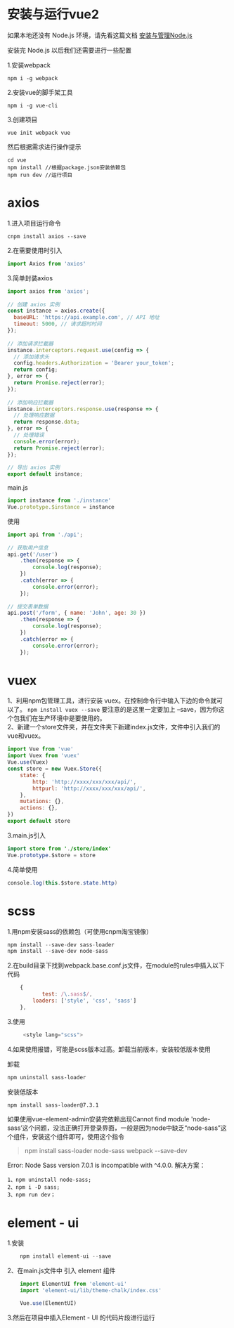 # 安装与运行vue2

如果本地还没有 Node.js 环境，请先看这篇文档 [安装与管理Node.js](./安装与管理Node.js.md)  

安装完 Node.js 以后我们还需要进行一些配置

1.安装webpack  
```
npm i -g webpack
```
2.安装vue的脚手架工具
```
npm i -g vue-cli
```

3.创建项目
```
vue init webpack vue
```  
然后根据需求进行操作提示

```
cd vue
npm install //根据package.json安装依赖包
npm run dev //运行项目
```


# axios
1.进入项目运行命令
``` 
cnpm install axios --save
```  
2.在需要使用时引入
```javascript
import Axios from 'axios'
```
3.简单封装axios
```javascript
import axios from 'axios';  
  
// 创建 axios 实例  
const instance = axios.create({  
  baseURL: 'https://api.example.com', // API 地址  
  timeout: 5000, // 请求超时时间  
});  
  
// 添加请求拦截器  
instance.interceptors.request.use(config => {  
  // 添加请求头  
  config.headers.Authorization = 'Bearer your_token';  
  return config;  
}, error => {  
  return Promise.reject(error);  
});  
  
// 添加响应拦截器  
instance.interceptors.response.use(response => {  
  // 处理响应数据  
  return response.data;  
}, error => {  
  // 处理错误  
  console.error(error);  
  return Promise.reject(error);  
});  
  
// 导出 axios 实例  
export default instance;
```
main.js
```javascript
import instance from './instance'
Vue.prototype.$instance = instance
```
使用

```javascript
import api from './api';  
  
// 获取用户信息  
api.get('/user')  
    .then(response => {  
        console.log(response);  
    })  
    .catch(error => {  
        console.error(error);  
    });  
  
// 提交表单数据  
api.post('/form', { name: 'John', age: 30 })  
    .then(response => {  
        console.log(response);  
    })  
    .catch(error => {  
        console.error(error);  
    });
```

# vuex
1、利用npm包管理工具，进行安装 vuex。在控制命令行中输入下边的命令就可以了。
   `npm install vuex --save`
   要注意的是这里一定要加上 –save，因为你这个包我们在生产环境中是要使用的。  
2、新建一个store文件夹，并在文件夹下新建index.js文件，文件中引入我们的vue和vuex。
```javascript
import Vue from 'vue'
import Vuex from 'vuex'
Vue.use(Vuex)
const store = new Vuex.Store({
    state: {
        http: 'http://xxxx/xxx/xxx/api/',
        httpurl: 'http://xxxx/xxx/xxx/api/',
    },
    mutations: {},
    actions: {},
})
export default store
```
3.main.js引入

```java
import store from './store/index' 
Vue.prototype.$store = store 
```
4.简单使用

```java
console.log(this.$store.state.http)
```


# scss
1.用npm安装sass的依赖包（可使用cnpm淘宝镜像）

```javascript
npm install --save-dev sass-loader
npm install --save-dev node-sass
```
2.在build目录下找到webpack.base.conf.js文件，在module的rules中插入以下代码

```javascript
	{
	       test: /\.sass$/,
   	    loaders: ['style', 'css', 'sass']
	},
```
3.使用

```javascript
 	 <style lang="scss">
```




4.如果使用报错，可能是scss版本过高。卸载当前版本，安装较低版本使用


卸载

```bash
npm uninstall sass-loader
```
安装低版本

```bash
npm install sass-loader@7.3.1
```


如果使用vue-element-admin安装完依赖出现Cannot find module 'node-sass’这个问题，没法正确打开登录界面，一般是因为node中缺乏“node-sass”这个组件，安装这个组件即可，使用这个指令

> npm install sass-loader node-sass webpack --save-dev

Error: Node Sass version 7.0.1 is incompatible with ^4.0.0.
解决方案：

```
1、npm uninstall node-sass;
2、npm i -D sass;
3、npm run dev；
```

# element - ui
1.安装

```javascript
	npm install element-ui --save
```
2、在main.js文件中 引入 element 组件  

```javascript
  	import ElementUI from 'element-ui'
    import 'element-ui/lib/theme-chalk/index.css'

    Vue.use(ElementUI)
```
3.然后在项目中插入Element - UI 的代码片段进行运行